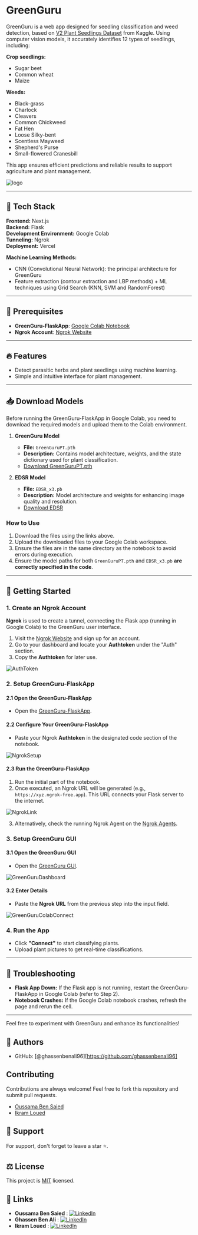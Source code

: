 # GreenGuru

GreenGuru is a web app designed for seedling classification and weed detection, based on [V2 Plant Seedlings Dataset](https://www.kaggle.com/datasets/vbookshelf/v2-plant-seedlings-dataset) from Kaggle. Using computer vision models, it accurately identifies 12 types of seedlings, including:

**Crop seedlings:**
- Sugar beet
- Common wheat
- Maize
  
**Weeds:**
- Black-grass
- Charlock
- Cleavers
- Common Chickweed
- Fat Hen
- Loose Silky-bent
- Scentless Mayweed
- Shepherd's Purse
- Small-flowered Cranesbill

This app ensures efficient predictions and reliable results to support agriculture and plant management.

![logo](https://github.com/user-attachments/assets/c683ca61-ff8b-44f3-8ba4-9091a95ba63f)

---

## 🧰 Tech Stack

**Frontend:** Next.js\
**Backend:** Flask\
**Development Environment:** Google Colab\
**Tunneling:** Ngrok\
**Deployment:** Vercel

**Machine Learning Methods:** 
- CNN (Convolutional Neural Network): the principal architecture for GreenGuru
- Feature extraction (contour extraction and LBP methods) + ML techniques using Grid Search (KNN, SVM and RandomForest)

---

## 📑 Prerequisites

- **GreenGuru-FlaskApp**: [Google Colab Notebook](https://colab.research.google.com/drive/1cQZYiSjab9FcEUCnW63_H2AJ-oCo4jF_?usp=sharing&fbclid=IwZXh0bgNhZW0CMTAAAR36v4yoOgB6I2IWXBzTXhhcaGIpfSH818gCuD6zJCImKL4PvM3ov67K5ZY_aem_X8GU9F1lTc6E6r3HsbbGRg#scrollTo=VjPNKzsYol4G)
- **Ngrok Account**: [Ngrok Website](https://dashboard.ngrok.com/)

---

## 🔥 Features

- Detect parasitic herbs and plant seedlings using machine learning.
- Simple and intuitive interface for plant management.

---

## 📥 Download Models

Before running the GreenGuru-FlaskApp in Google Colab, you need to download the required models and upload them to the Colab environment.

1. **GreenGuru Model**  
   - **File:** `GreenGuruPT.pth`  
   - **Description:** Contains model architecture, weights, and the state dictionary used for plant classification.  
   - [Download GreenGuruPT.pth](https://files.fm/u/ufmgq5hk2x)

2. **EDSR Model**  
   - **File:** `EDSR_x3.pb`  
   - **Description:** Model architecture and weights for enhancing image quality and resolution.  
   - [Download EDSR](https://files.fm/u/qpndx67qm7)

### How to Use

1. Download the files using the links above.
2. Upload the downloaded files to your Google Colab workspace.
3. Ensure the files are in the same directory as the notebook to avoid errors during execution.
4. Ensure the model paths for both `GreenGuruPT.pth` and `EDSR_x3.pb` **are correctly specified in the code**.

---

## 🚀 Getting Started

### 1. Create an Ngrok Account

**Ngrok** is used to create a tunnel, connecting the Flask app (running in Google Colab) to the GreenGuru user interface.

1. Visit the [Ngrok Website](https://dashboard.ngrok.com/) and sign up for an account.
2. Go to your dashboard and locate your **Authtoken** under the "Auth" section.
3. Copy the **Authtoken** for later use.

![AuthToken](https://github.com/user-attachments/assets/c65b67bf-ee54-462b-9afc-1996aa4ea254)

### 2. Setup GreenGuru-FlaskApp

#### 2.1 Open the GreenGuru-FlaskApp

- Open the [GreenGuru-FlaskApp](https://colab.research.google.com/drive/1cQZYiSjab9FcEUCnW63_H2AJ-oCo4jF_?usp=sharing&fbclid=IwZXh0bgNhZW0CMTAAAR36v4yoOgB6I2IWXBzTXhhcaGIpfSH818gCuD6zJCImKL4PvM3ov67K5ZY_aem_X8GU9F1lTc6E6r3HsbbGRg#scrollTo=VjPNKzsYol4G).

#### 2.2 Configure Your GreenGuru-FlaskApp

- Paste your Ngrok **Authtoken** in the designated code section of the notebook.

![NgrokSetup](https://github.com/user-attachments/assets/9462d1d9-0080-45c1-be7c-99afb4ffe439)

#### 2.3 Run the GreenGuru-FlaskApp

1. Run the initial part of the notebook.
2. Once executed, an Ngrok URL will be generated (e.g., `https://xyz.ngrok-free.app`). This URL connects your Flask server to the internet.

![NgrokLink](https://github.com/user-attachments/assets/2804e158-f256-4244-afed-f4c0e69fd54b)

3. Alternatively, check the running Ngrok Agent on the [Ngrok Agents](https://dashboard.ngrok.com/agents).

### 3. Setup GreenGuru GUI

#### 3.1 Open the GreenGuru GUI

- Open the [GreenGuru GUI](https://green-guru.vercel.app/).

![GreenGuruDashboard](https://github.com/user-attachments/assets/307f6a4f-9508-4e0d-b9bf-11b8528e6dec)

#### 3.2 Enter Details

- Paste the **Ngrok URL** from the previous step into the input field.

![GreenGuruColabConnect](https://github.com/user-attachments/assets/251d6a2f-e89f-499d-aa3d-e52bda2a5fb2)

### 4. Run the App

- Click **"Connect"** to start classifying plants.
- Upload plant pictures to get real-time classifications.

---

## 🔧 Troubleshooting

- **Flask App Down:** If the Flask app is not running, restart the GreenGuru-FlaskApp in Google Colab (refer to Step 2).
- **Notebook Crashes:** If the Google Colab notebook crashes, refresh the page and rerun the cell.

---

Feel free to experiment with GreenGuru and enhance its functionalities!

## 📝 Authors

- GitHub: [@ghassenbenali96][https://github.com/ghassenbenali96]

## Contributing

Contributions are always welcome! Feel free to fork this repository and submit pull requests.

- [Oussama Ben Saied](https://www.github.com/bensaied)
- [Ikram Loued](https://github.com/Ikramloued)

## 💝 Support

For support, don't forget to leave a star ⭐️.

## ⚖️ License

This project is [MIT](https://choosealicense.com/licenses/mit/) licensed.

## 🔗 Links

- **Oussama Ben Saied** : [![LinkedIn](https://img.shields.io/badge/LinkedIn-0A66C2?style=for-the-badge&logo=linkedin&logoColor=white)](https://www.linkedin.com/in/bensaied/)
- **Ghassen Ben Ali** : [![LinkedIn](https://img.shields.io/badge/LinkedIn-0A66C2?style=for-the-badge&logo=linkedin&logoColor=white)](https://www.linkedin.com/in/ghassen-ben-ali-36a904194/)
- **Ikram Loued** : [![LinkedIn](https://img.shields.io/badge/LinkedIn-0A66C2?style=for-the-badge&logo=linkedin&logoColor=white)](https://www.linkedin.com/in/ikram-loued/)
